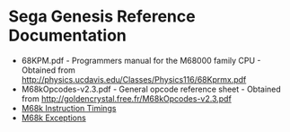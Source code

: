 # Sega Genesis Reference Documentation
* 68KPM.pdf - Programmers manual for the M68000 family CPU - Obtained from http://physics.ucdavis.edu/Classes/Physics116/68Kprmx.pdf
* M68kOpcodes-v2.3.pdf - General opcode reference sheet - Obtained from http://goldencrystal.free.fr/M68kOpcodes-v2.3.pdf
* [M68k Instruction Timings](https://wiki.neogeodev.org/index.php?title=68k_instructions_timings)
* [M68k Exceptions](http://www.cse.dmu.ac.uk/~sexton/WWWPages/exceptions.html)